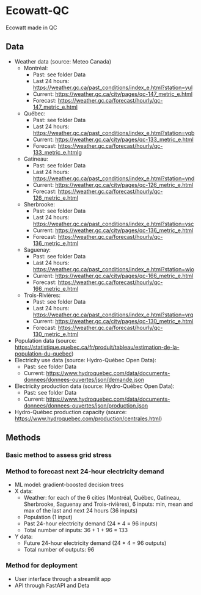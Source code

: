 # Ecowatt-QC
Ecowatt made in QC  

## Data    
- Weather data (source: Meteo Canada)  
    - Montréal:  
        - Past: see folder Data  
        - Last 24 hours: https://weather.gc.ca/past_conditions/index_e.html?station=yul  
        - Current: https://weather.gc.ca/city/pages/qc-147_metric_e.html  
        - Forecast: https://weather.gc.ca/forecast/hourly/qc-147_metric_e.html    
    - Québec:  
        - Past: see folder Data  
        - Last 24 hours: https://weather.gc.ca/past_conditions/index_e.html?station=yqb    
        - Current: https://weather.gc.ca/city/pages/qc-133_metric_e.html  
        - Forecast: https://weather.gc.ca/forecast/hourly/qc-133_metric_e.htmlg      
    - Gatineau:  
        - Past: see folder Data  
        - Last 24 hours: https://weather.gc.ca/past_conditions/index_e.html?station=ynd    
        - Current: https://weather.gc.ca/city/pages/qc-126_metric_e.html  
        - Forecast: https://weather.gc.ca/forecast/hourly/qc-126_metric_e.html      
    - Sherbrooke:  
        - Past: see folder Data  
        - Last 24 hours: https://weather.gc.ca/past_conditions/index_e.html?station=ysc    
        - Current: https://weather.gc.ca/city/pages/qc-136_metric_e.html  
        - Forecast: https://weather.gc.ca/forecast/hourly/qc-136_metric_e.html      
    - Saguenay:  
        - Past: see folder Data  
        - Last 24 hours: https://weather.gc.ca/past_conditions/index_e.html?station=wjo    
        - Current: https://weather.gc.ca/city/pages/qc-166_metric_e.html  
        - Forecast: https://weather.gc.ca/forecast/hourly/qc-166_metric_e.html      
    - Trois-Rivières:  
        - Past: see folder Data  
        - Last 24 hours: https://weather.gc.ca/past_conditions/index_e.html?station=yrq    
        - Current: https://weather.gc.ca/city/pages/qc-130_metric_e.html  
        - Forecast: https://weather.gc.ca/forecast/hourly/qc-130_metric_e.html      
- Population data (source: https://statistique.quebec.ca/fr/produit/tableau/estimation-de-la-population-du-quebec)  
- Electricity use data (source: Hydro-Québec Open Data):  
    - Past: see folder Data    
    - Current: https://www.hydroquebec.com/data/documents-donnees/donnees-ouvertes/json/demande.json    
- Electricity production data (source: Hydro-Québec Open Data):  
    - Past: see folder Data  
    - Current: https://www.hydroquebec.com/data/documents-donnees/donnees-ouvertes/json/production.json  
- Hydro-Québec production capacity (source: https://www.hydroquebec.com/production/centrales.html)  

## Methods  
### Basic method to assess grid stress  

### Method to forecast next 24-hour electricity demand  
- ML model: gradient-boosted decision trees  
- X data:  
    - Weather: for each of the 6 cities (Montréal, Québec, Gatineau, Sherbrooke, 
    Saguenay and Trois-rivières), 6 inputs: min, mean and max of the last and 
    next 24 hours (36 inputs)   
    - Population (1 input)  
    - Past 24-hour electricity demand (24 * 4 = 96 inputs)  
    - Total number of inputs: 36 + 1 + 96 = 133  
- Y data:  
    - Future 24-hour electricity demand (24 * 4 = 96 outputs)  
    - Total number of outputs: 96
### Method for deployment  
- User interface through a streamlit app  
- API through FastAPI and Deta  